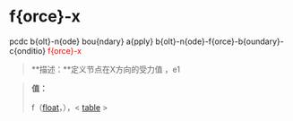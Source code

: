 # f{orce}-x
pcdc b{olt}-n{ode} bou{ndary} a{pply} b{olt}-n{ode}-f{orce}-b{oundary}-c{onditio} <span style='color: red;'>f{orce}-x</span>
> **描述：**定义节点在X方向的受力值
，e1

> 
> **值：**
> 
> f（[float](数据类型/float/)，），< [table](数据类型/table/) >

